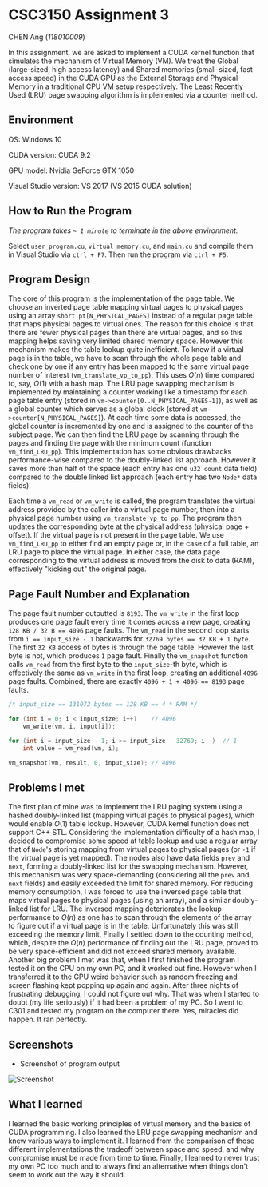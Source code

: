 # CSC3150 Assignment 3

CHEN Ang (*118010009*)

In this assignment, we are asked to implement a CUDA kernel function that simulates the mechanism of Virtual Memory (VM). We treat the Global (large-sized, high access latency) and Shared memories (small-sized, fast access speed) in the CUDA GPU as the External Storage and Physical Memory in a traditional CPU VM setup respectively. The Least Recently Used (LRU) page swapping algorithm is implemented via a counter method.

## Environment

OS: Windows 10

CUDA version: CUDA 9.2

GPU model: Nvidia GeForce GTX 1050

Visual Studio version: VS 2017 (VS 2015 CUDA solution)

## How to Run the Program

*The program takes `~ 1 minute` to terminate in the above environment.*

Select `user_program.cu`, `virtual_memory.cu`, and `main.cu` and compile them in Visual Studio via `ctrl + F7`. Then run the program via `ctrl + F5`.

## Program Design

The core of this program is the implementation of the page table. We choose an inverted page table mapping virtual pages to physical pages using an array `short pt[N_PHYSICAL_PAGES]` instead of a regular page table that maps physical pages to virtual ones. The reason for this choice is that there are fewer physical pages than there are virtual pages, and so this mapping helps saving very limited shared memory space. However this mechanism makes the table lookup quite inefficient. To know if a virtual page is in the table, we have to scan through the whole page table and check one by one if any entry has been mapped to the same virtual page number of interest (`vm_translate_vp_to_pp`). This uses $O(n)$ time compared to, say, $O(1)$ with a hash map. The LRU page swapping mechanism is implemented by maintaining a counter working like a timestamp for each page table entry (stored in `vm->counter[0..N_PHYSICAL_PAGES-1]`), as well as a global counter which serves as a global clock (stored at `vm->counter[N_PHYSICAL_PAGES]`). At each time some data is accessed, the global counter is incremented by one and is assigned to the counter of the subject page. We can then find the LRU page by scanning through the pages and finding the page with the minimum count (function `vm_find_LRU_pp`). This implementation has some obvious drawbacks performance-wise compared to the doubly-linked list approach. However it saves more than half of the space (each entry has one `u32 count` data field) compared to the double linked list approach (each entry has two `Node*` data fields). 

Each time a `vm_read` or `vm_write` is called, the program translates the virtual address provided by the caller into a virtual page number, then into a physical page number using `vm_translate_vp_to_pp`. The program then updates the corresponding byte at the physical address (physical page + offset). If the virtual page is not present in the page table. We use `vm_find_LRU_pp` to either find an empty page or, in the case of a full table, an LRU page to place the virtual page. In either case, the data page corresponding to the virtual address is moved from the disk to data (RAM), effectively "kicking out" the original page.

## Page Fault Number and Explanation

The page fault number outputted is `8193`. The `vm_write` in the first loop produces one page fault every time it comes across a new page, creating `128 KB / 32 B == 4096` page faults. The `vm_read` in the second loop starts from `i == input_size - 1` backwards for `32769 bytes == 32 KB + 1 byte`. The first `32 KB` access of bytes is through the page table. However the last byte is not, which produces `1` page fault. Finally the `vm_snapshot` function calls `vm_read` from the first byte to the `input_size`-th byte, which is effectively the same as `vm_write` in the first loop, creating an additional `4096` page faults. Combined, there are exactly `4096 + 1 + 4096 == 8193` page faults.

```C++
/* input_size == 131072 bytes == 128 KB == 4 * RAM */

for (int i = 0; i < input_size; i++)	// 4096
    vm_write(vm, i, input[i]);

for (int i = input_size - 1; i >= input_size - 32769; i--)	// 1
    int value = vm_read(vm, i);

vm_snapshot(vm, result, 0, input_size);	// 4096
```

## Problems I met

The first plan of mine was to implement the LRU paging system using a hashed doubly-linked list (mapping virtual pages to physical pages), which would enable $O(1)$ table lookup. However, CUDA kernel function does not support C++ STL. Considering the implementation difficulty of a hash map, I decided to compromise some speed at table lookup and use a regular array that of `Node`'s storing mapping from virtual pages to physical pages (or `-1` if the virtual page is yet mapped). The nodes also have data fields `prev` and `next`, forming a doubly-linked list for the swapping mechanism. However, this mechanism was very space-demanding (considering all the `prev` and `next` fields) and easily exceeded the limit for shared memory. For reducing memory consumption, I was forced to use the inversed page table that maps virtual pages to physical pages (using an array), and a similar doubly-linked list for LRU. The inversed mapping deteriorates the lookup performance to $O(n)$ as one has to scan through the elements of the array to figure out if a virtual page is in the table. Unfortunately this was still exceeding the memory limit. Finally I settled down to the counting method, which, despite the $O(n)$ performance of finding out the LRU page, proved to be very space-efficient and did not exceed shared memory available. Another big problem I met was that, when I first finished the program I tested it on the CPU on my own PC, and it worked out fine. However when I transferred it to the GPU weird behavior such as random freezing and screen flashing kept popping up again and again. After three nights of frustrating debugging, I could not figure out why. That was when I started to doubt (my life seriously) if it had been a problem of my PC. So I went to C301 and tested my program on the computer there. Yes, miracles did happen. It ran perfectly.

## Screenshots

- Screenshot of program output

![Screenshot](C:\Users\Jamie\Documents\University-Stuffs\CSC3150\A3\Screenshot.png)

## What I learned

I learned the basic working principles of virtual memory and the basics of CUDA programming. I also learned the LRU page swapping mechanism and knew various ways to implement it. I learned from the comparison of those different implementations the tradeoff between space and speed, and why compromise must be made from time to time. Finally, I learned to never trust my own PC too much and to always find an alternative when things don't seem to work out the way it should.